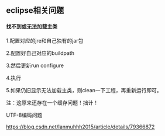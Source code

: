 ## eclipse相关问题



#### 找不到或无法加载主类

1.配置对应的jre和自己独有的jar包

2.配置好自己对应的buildpath

3.然后更新run configure

4.执行

5.如果仍旧显示无法加载主类，则clean一下工程，再重新运行即可。



注：这原来还存在一个缓存问题！拙计！







UTF-8编码问题

https://blog.csdn.net/lanmuhhh2015/article/details/79366872



